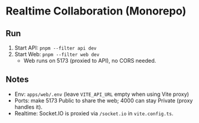# Realtime Collaboration (Monorepo)

## Run
1) Start API: `pnpm --filter api dev`
2) Start Web: `pnpm --filter web dev`
   - Web runs on 5173 (proxied to API), no CORS needed.

## Notes
- Env: `apps/web/.env` (leave `VITE_API_URL` empty when using Vite proxy)
- Ports: make 5173 Public to share the web; 4000 can stay Private (proxy handles it).
- Realtime: Socket.IO is proxied via `/socket.io` in `vite.config.ts`.
